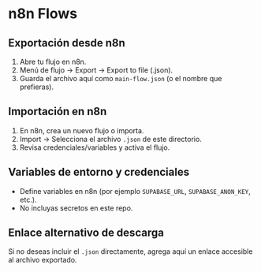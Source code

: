 # n8n Flows

## Exportación desde n8n
1. Abre tu flujo en n8n.
2. Menú de flujo → Export → Export to file (.json).
3. Guarda el archivo aquí como `main-flow.json` (o el nombre que prefieras).

## Importación en n8n
1. En n8n, crea un nuevo flujo o importa.
2. Import → Selecciona el archivo `.json` de este directorio.
3. Revisa credenciales/variables y activa el flujo.

## Variables de entorno y credenciales
- Define variables en n8n (por ejemplo `SUPABASE_URL`, `SUPABASE_ANON_KEY`, etc.).
- No incluyas secretos en este repo.

## Enlace alternativo de descarga
Si no deseas incluir el `.json` directamente, agrega aquí un enlace accesible al archivo exportado.
